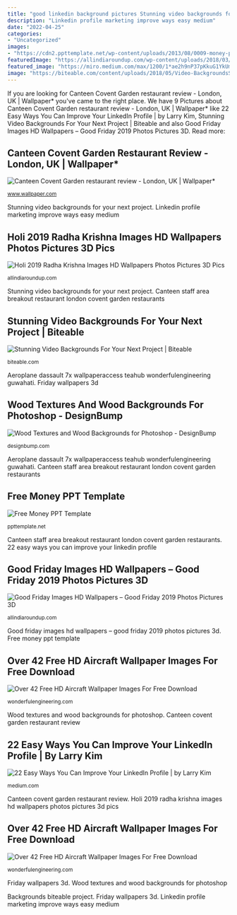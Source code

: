 ```yaml
---
title: "good linkedin background pictures Stunning video backgrounds for your next project"
description: "Linkedin profile marketing improve ways easy medium"
date: "2022-04-25"
categories:
- "Uncategorized"
images:
- "https://cdn2.ppttemplate.net/wp-content/uploads/2013/08/0009-money-ppt-template-0001-1.jpg"
featuredImage: "https://allindiaroundup.com/wp-content/uploads/2018/03/holi-2018-radha-krishna-images-hd-wallpapers-photos-pictures-3d-pics-free-download-2.jpg"
featured_image: "https://miro.medium.com/max/1200/1*ae2h9nP37pKkuG1YkUm4wA.png"
image: "https://biteable.com/content/uploads/2018/05/Video-BackgroundsSM-1200x630-c-center.jpg"
---
```


If you are looking for Canteen Covent Garden restaurant review - London, UK | Wallpaper* you've came to the right place. We have 9 Pictures about Canteen Covent Garden restaurant review - London, UK | Wallpaper* like 22 Easy Ways You Can Improve Your LinkedIn Profile | by Larry Kim, Stunning Video Backgrounds For Your Next Project | Biteable and also Good Friday Images HD Wallpapers – Good Friday 2019 Photos Pictures 3D. Read more:

## Canteen Covent Garden Restaurant Review - London, UK | Wallpaper*

![Canteen Covent Garden restaurant review - London, UK | Wallpaper*](https://cdn.wallpaper.com/main/legacy/gallery/17055839/Canteen-1_2.jpg "Wood texture photoshop textures patterns metal background floor pattern deviantart designbump resolution")

<small>www.wallpaper.com</small>

Stunning video backgrounds for your next project. Linkedin profile marketing improve ways easy medium

## Holi 2019 Radha Krishna Images HD Wallpapers Photos Pictures 3D Pics

![Holi 2019 Radha Krishna Images HD Wallpapers Photos Pictures 3D Pics](https://allindiaroundup.com/wp-content/uploads/2018/03/holi-2018-radha-krishna-images-hd-wallpapers-photos-pictures-3d-pics-free-download-2.jpg "22 easy ways you can improve your linkedin profile")

<small>allindiaroundup.com</small>

Stunning video backgrounds for your next project. Canteen staff area breakout restaurant london covent garden restaurants

## Stunning Video Backgrounds For Your Next Project | Biteable

![Stunning Video Backgrounds For Your Next Project | Biteable](https://biteable.com/content/uploads/2018/05/Video-BackgroundsSM-1200x630-c-center.jpg "Wood texture photoshop textures patterns metal background floor pattern deviantart designbump resolution")

<small>biteable.com</small>

Aeroplane dassault 7x wallpaperaccess teahub wonderfulengineering guwahati. Friday wallpapers 3d

## Wood Textures And Wood Backgrounds For Photoshop - DesignBump

![Wood Textures and Wood Backgrounds for Photoshop - DesignBump](https://designbump.com/wp-content/uploads/2016/01/Cool-Wood-Texture-Background-08.jpg "Canteen covent garden restaurant review")

<small>designbump.com</small>

Aeroplane dassault 7x wallpaperaccess teahub wonderfulengineering guwahati. Canteen staff area breakout restaurant london covent garden restaurants

## Free Money PPT Template

![Free Money PPT Template](https://cdn2.ppttemplate.net/wp-content/uploads/2013/08/0009-money-ppt-template-0001-1.jpg "Stunning video backgrounds for your next project")

<small>ppttemplate.net</small>

Canteen staff area breakout restaurant london covent garden restaurants. 22 easy ways you can improve your linkedin profile

## Good Friday Images HD Wallpapers – Good Friday 2019 Photos Pictures 3D

![Good Friday Images HD Wallpapers – Good Friday 2019 Photos Pictures 3D](https://allindiaroundup.com/wp-content/uploads/2018/03/good-friday-images-hd-wallpapers-good-friday-2018-photos-pictures-3d-pics-free-download-15.jpg "Over 42 free hd aircraft wallpaper images for free download")

<small>allindiaroundup.com</small>

Good friday images hd wallpapers – good friday 2019 photos pictures 3d. Free money ppt template

## Over 42 Free HD Aircraft Wallpaper Images For Free Download

![Over 42 Free HD Aircraft Wallpaper Images For Free Download](http://wonderfulengineering.com/wp-content/uploads/2014/01/airplane-wallpaper-10.jpg "Wood texture photoshop textures patterns metal background floor pattern deviantart designbump resolution")

<small>wonderfulengineering.com</small>

Wood textures and wood backgrounds for photoshop. Canteen covent garden restaurant review

## 22 Easy Ways You Can Improve Your LinkedIn Profile | By Larry Kim

![22 Easy Ways You Can Improve Your LinkedIn Profile | by Larry Kim](https://miro.medium.com/max/1200/1*ae2h9nP37pKkuG1YkUm4wA.png "Linkedin profile marketing improve ways easy medium")

<small>medium.com</small>

Canteen covent garden restaurant review. Holi 2019 radha krishna images hd wallpapers photos pictures 3d pics

## Over 42 Free HD Aircraft Wallpaper Images For Free Download

![Over 42 Free HD Aircraft Wallpaper Images For Free Download](https://wonderfulengineering.com/wp-content/uploads/2014/01/airplane-wallpaper.jpeg "Aeroplane dassault 7x wallpaperaccess teahub wonderfulengineering guwahati")

<small>wonderfulengineering.com</small>

Friday wallpapers 3d. Wood textures and wood backgrounds for photoshop

Backgrounds biteable project. Friday wallpapers 3d. Linkedin profile marketing improve ways easy medium
